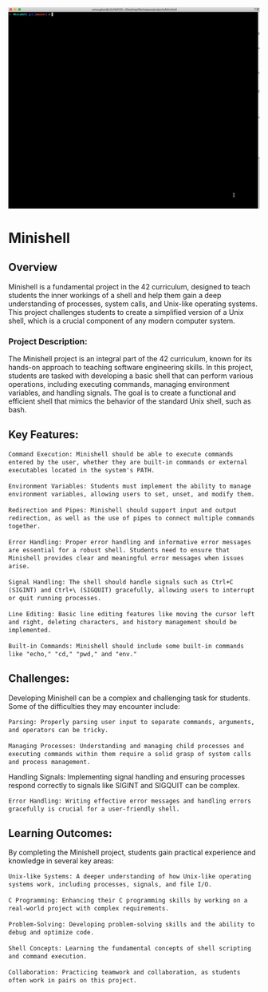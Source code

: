 ![](.extra/screen_minishell.gif)

<h1><b></b>Minishell</b></h1>

<h2>Overview</h2>
Minishell is a fundamental project in the 42 curriculum, designed to teach students the inner workings of a shell and help them gain a deep understanding of processes, system calls, and Unix-like operating systems. This project challenges students to create a simplified version of a Unix shell, which is a crucial component of any modern computer system.

<h3>Project Description:</h3>
The Minishell project is an integral part of the 42 curriculum, known for its hands-on approach to teaching software engineering skills. In this project, students are tasked with developing a basic shell that can perform various operations, including executing commands, managing environment variables, and handling signals. The goal is to create a functional and efficient shell that mimics the behavior of the standard Unix shell, such as bash.

<h2>Key Features:</h2>

    Command Execution: Minishell should be able to execute commands entered by the user, whether they are built-in commands or external executables located in the system's PATH.

    Environment Variables: Students must implement the ability to manage environment variables, allowing users to set, unset, and modify them.

    Redirection and Pipes: Minishell should support input and output redirection, as well as the use of pipes to connect multiple commands together.

    Error Handling: Proper error handling and informative error messages are essential for a robust shell. Students need to ensure that Minishell provides clear and meaningful error messages when issues arise.

    Signal Handling: The shell should handle signals such as Ctrl+C (SIGINT) and Ctrl+\ (SIGQUIT) gracefully, allowing users to interrupt or quit running processes.

    Line Editing: Basic line editing features like moving the cursor left and right, deleting characters, and history management should be implemented.

    Built-in Commands: Minishell should include some built-in commands like "echo," "cd," "pwd," and "env."

<h2>Challenges:</h2>
Developing Minishell can be a complex and challenging task for students. Some of the difficulties they may encounter include:

    Parsing: Properly parsing user input to separate commands, arguments, and operators can be tricky.

    Managing Processes: Understanding and managing child processes and executing commands within them require a solid grasp of system calls and process management.

  Handling Signals: Implementing signal handling and ensuring processes respond correctly to signals like SIGINT and SIGQUIT can be complex.

    Error Handling: Writing effective error messages and handling errors gracefully is crucial for a user-friendly shell.

<h2>Learning Outcomes:</h2>
By completing the Minishell project, students gain practical experience and knowledge in several key areas:

    Unix-like Systems: A deeper understanding of how Unix-like operating systems work, including processes, signals, and file I/O.

    C Programming: Enhancing their C programming skills by working on a real-world project with complex requirements.

    Problem-Solving: Developing problem-solving skills and the ability to debug and optimize code.

    Shell Concepts: Learning the fundamental concepts of shell scripting and command execution.

    Collaboration: Practicing teamwork and collaboration, as students often work in pairs on this project.
